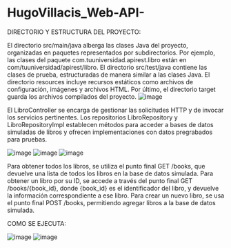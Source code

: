 # HugoVillacis_Web-API-

DIRECTORIO Y ESTRUCTURA DEL PROYECTO:

El directorio src/main/java alberga las clases Java del proyecto, organizadas en paquetes representados por subdirectorios. Por ejemplo, las clases del paquete com.tuuniversidad.apirest.libro están en com/tuuniversidad/apirest/libro. El directorio src/test/java contiene las clases de prueba, estructuradas de manera similar a las clases Java. El directorio resources incluye recursos estáticos como archivos de configuración, imágenes y archivos HTML. Por último, el directorio target guarda los archivos compilados del proyecto.
![image](https://github.com/HuGoVR13/HugoVillacis_Web-API-/assets/99736512/f3698bbc-99ed-4972-8a3e-45628ae14a60)



El LibroController se encarga de gestionar las solicitudes HTTP y de invocar los servicios pertinentes. Los repositorios LibroRepository y LibroRepositoryImpl establecen métodos para acceder a bases de datos simuladas de libros y ofrecen implementaciones con datos pregrabados para pruebas.

![image](https://github.com/HuGoVR13/HugoVillacis_Web-API-/assets/99736512/778441b1-0518-475a-b615-c2383a2237fa)
![image](https://github.com/HuGoVR13/HugoVillacis_Web-API-/assets/99736512/215f5fa9-b8eb-4170-84c7-90318c5b4e79)
![image](https://github.com/HuGoVR13/HugoVillacis_Web-API-/assets/99736512/142da9cf-6550-4293-8181-584c2fcfa50a)



Para obtener todos los libros, se utiliza el punto final GET /books, que devuelve una lista de todos los libros en la base de datos simulada.
Para obtener un libro por su ID, se accede a través del punto final GET /books/{book_id}, donde {book_id} es el identificador del libro, y devuelve la información correspondiente a ese libro.
Para crear un nuevo libro, se usa el punto final POST /books, permitiendo agregar libros a la base de datos simulada.


COMO SE EJECUTA:

![image](https://github.com/HuGoVR13/HugoVillacis_Web-API-/assets/99736512/3d9e41b4-c646-4b28-9a89-1f126b152cdc)
![image](https://github.com/HuGoVR13/HugoVillacis_Web-API-/assets/99736512/61431c31-d506-4701-8f5c-953939e9acde)

